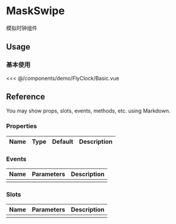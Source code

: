 <script setup>
import Basic from './demo/FlyClock/Basic.vue'
</script>
# MaskSwipe

模拟时钟组件

## Usage

### 基本使用


<DemoContainer>
  <Basic/>
</DemoContainer>

<<< @/components/demo/FlyClock/Basic.vue


## Reference
You may show props, slots, events, methods, etc. using Markdown.

### Properties

| Name                | Type     | Default  | Description                     |
|---------------------|----------|----------|---------------------------------|

### Events

| Name        | Parameters   | Description     |
| ----------- | ----------   | --------------- |
|             |              |                 |

### Slots

| Name        | Parameters   | Description     |
| ----------- | ----------   | --------------- |
|             |              |                 |
